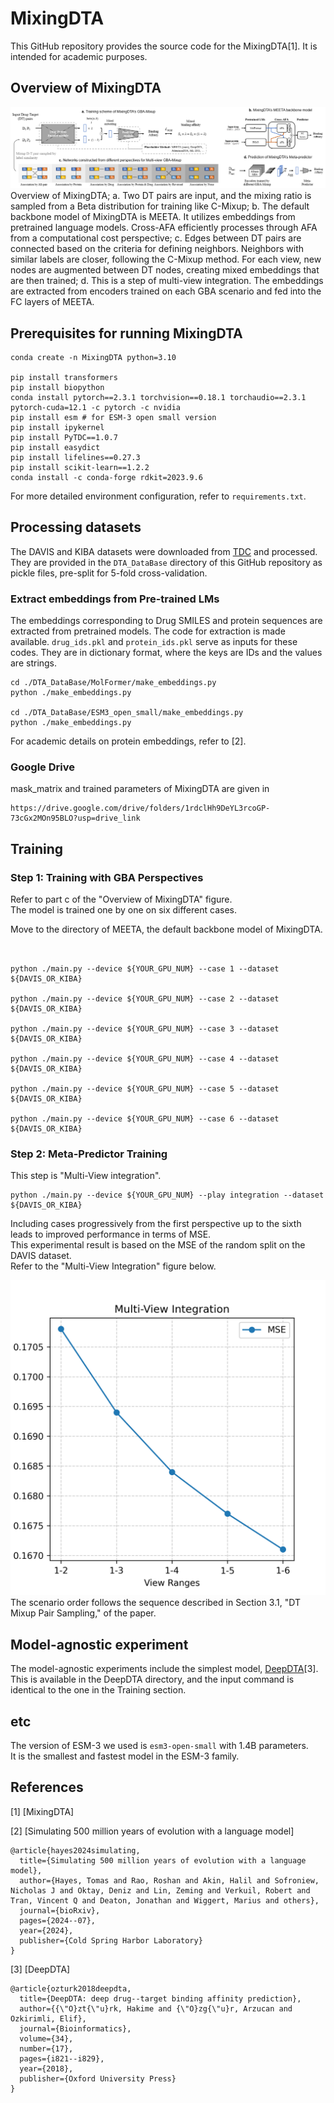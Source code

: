 # MixingDTA
This GitHub repository provides the source code for the MixingDTA[1]. It is intended for academic purposes.



## Overview of MixingDTA

![MixingDTA](./imgs/MixingDTA.png)
Overview of MixingDTA; a. Two DT pairs are input, and the mixing ratio is sampled from a Beta distribution for training like C-Mixup; b. The default backbone model of MixingDTA is MEETA. It utilizes embeddings from pretrained language models. Cross-AFA efficiently processes through AFA from a computational cost perspective; c. Edges between DT pairs are connected based on the criteria for defining neighbors. Neighbors with similar labels are closer, following the C-Mixup method. For each view, new nodes are augmented between DT nodes, creating mixed embeddings that are then trained; d. This is a step of multi-view integration. The embeddings are extracted from encoders trained on each GBA scenario and fed into the FC layers of MEETA.

## Prerequisites for running MixingDTA

```
conda create -n MixingDTA python=3.10

pip install transformers
pip install biopython
conda install pytorch==2.3.1 torchvision==0.18.1 torchaudio==2.3.1 pytorch-cuda=12.1 -c pytorch -c nvidia
pip install esm # for ESM-3 open small version
pip install ipykernel
pip install PyTDC==1.0.7
pip install easydict
pip install lifelines==0.27.3
pip install scikit-learn==1.2.2
conda install -c conda-forge rdkit=2023.9.6
```

For more detailed environment configuration, refer to `requirements.txt`.

## Processing datasets

The DAVIS and KIBA datasets were downloaded from [TDC](https://tdcommons.ai/multi_pred_tasks/dti) and processed. They are provided in the `DTA_DataBase` directory of this GitHub repository as pickle files, pre-split for 5-fold cross-validation.

### Extract embeddings from Pre-trained LMs
The embeddings corresponding to Drug SMILES and protein sequences are extracted from pretrained models. The code for extraction is made available. `drug_ids.pkl` and `protein_ids.pkl` serve as inputs for these codes. They are in dictionary format, where the keys are IDs and the values are strings.

```
cd ./DTA_DataBase/MolFormer/make_embeddings.py
python ./make_embeddings.py

cd ./DTA_DataBase/ESM3_open_small/make_embeddings.py
python ./make_embeddings.py

```

For academic details on protein embeddings, refer to [2].

### Google Drive

mask_matrix and trained parameters of MixingDTA are given in

```
https://drive.google.com/drive/folders/1rdclHh9DeYL3rcoGP-73cGx2MOn95BLO?usp=drive_link
```


## Training

### Step 1: Training with GBA Perspectives
Refer to part c of the "Overview of MixingDTA" figure.  
The model is trained one by one on six different cases.  

Move to the directory of MEETA, the default backbone model of MixingDTA.
```


python ./main.py --device ${YOUR_GPU_NUM} --case 1 --dataset ${DAVIS_OR_KIBA}

python ./main.py --device ${YOUR_GPU_NUM} --case 2 --dataset ${DAVIS_OR_KIBA}

python ./main.py --device ${YOUR_GPU_NUM} --case 3 --dataset ${DAVIS_OR_KIBA}

python ./main.py --device ${YOUR_GPU_NUM} --case 4 --dataset ${DAVIS_OR_KIBA}

python ./main.py --device ${YOUR_GPU_NUM} --case 5 --dataset ${DAVIS_OR_KIBA}

python ./main.py --device ${YOUR_GPU_NUM} --case 6 --dataset ${DAVIS_OR_KIBA}

```

### Step 2: Meta-Predictor Training
This step is "Multi-View integration".

```
python ./main.py --device ${YOUR_GPU_NUM} --play integration --dataset ${DAVIS_OR_KIBA}

```
Including cases progressively from the first perspective up to the sixth leads to improved performance in terms of MSE.  
This experimental result is based on the MSE of the random split on the DAVIS dataset.  
Refer to the "Multi-View Integration" figure below.

![multi-view_integration](./imgs/multi-view_integration.png)
The scenario order follows the sequence described in Section 3.1, "DT Mixup Pair Sampling," of the paper.

## Model-agnostic experiment
The model-agnostic experiments include the simplest model, [DeepDTA](https://github.com/hkmztrk/DeepDTA)[3].  
This is available in the DeepDTA directory, and the input command is identical to the one in the Training section.  


## etc
The version of ESM-3 we used is `esm3-open-small` with 1.4B parameters.  
It is the smallest and fastest model in the ESM-3 family.  

<!--
## Licenses
The embeddings and training results derived from esm3-open-small are provided under the [Cambrian non-commercial license](https://www.evolutionaryscale.ai/policies/cambrian-non-commercial-license-agreement). For more details, refer to the following URLs: 
https://github.com/evolutionaryscale/esm?tab=readme-ov-file
https://github.com/evolutionaryscale/esm/blob/main/LICENSE.md

Meanwhile, MolFormer was used to extract embeddings via the Hugging Face API. Refer to [https://huggingface.co/ibm/MoLFormer-XL-both-10pct](https://huggingface.co/ibm/MoLFormer-XL-both-10pct) for more details. MolFormer is distributed under the Apache License 2.0.
 -->

## References
[1] [MixingDTA] 

[2] [Simulating 500 million years of evolution with a language model]

```
@article{hayes2024simulating,
  title={Simulating 500 million years of evolution with a language model},
  author={Hayes, Tomas and Rao, Roshan and Akin, Halil and Sofroniew, Nicholas J and Oktay, Deniz and Lin, Zeming and Verkuil, Robert and Tran, Vincent Q and Deaton, Jonathan and Wiggert, Marius and others},
  journal={bioRxiv},
  pages={2024--07},
  year={2024},
  publisher={Cold Spring Harbor Laboratory}
}
```

[3] [DeepDTA]
```
@article{ozturk2018deepdta,
  title={DeepDTA: deep drug--target binding affinity prediction},
  author={{\"O}zt{\"u}rk, Hakime and {\"O}zg{\"u}r, Arzucan and Ozkirimli, Elif},
  journal={Bioinformatics},
  volume={34},
  number={17},
  pages={i821--i829},
  year={2018},
  publisher={Oxford University Press}
}
```